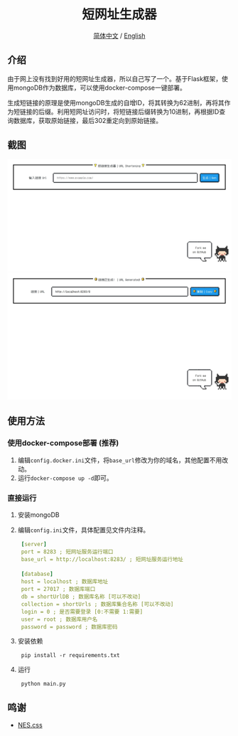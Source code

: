 <div align="center">
    <h1>短网址生成器</h1>
    <a href="README-zh-CN.md">简体中文</a> / <a href="README.md">English</a>
</div>

## 介绍

由于网上没有找到好用的短网址生成器，所以自己写了一个。基于Flask框架，使用mongoDB作为数据库，可以使用docker-compose一键部署。

生成短链接的原理是使用mongoDB生成的自增ID，将其转换为62进制，再将其作为短链接的后缀。利用短网址访问时，将短链接后缀转换为10进制，再根据ID查询数据库，获取原始链接，最后302重定向到原始链接。

## 截图

![screenshot1](./static/screenshot1.jpeg)
![screenshot2](./static/screenshot2.jpeg)

## 使用方法

### 使用docker-compose部署 (推荐)

1. 编辑`config.docker.ini`文件，将`base_url`修改为你的域名，其他配置不用改动。
2. 运行`docker-compose up -d`即可。

### 直接运行

1. 安装mongoDB
2. 编辑`config.ini`文件，具体配置见文件内注释。

   ```yml
    [server]
    port = 8283 ; 短网址服务运行端口
    base_url = http://localhost:8283/ ; 短网址服务运行地址

    [database]
    host = localhost ; 数据库地址
    port = 27017 ; 数据库端口
    db = shortUrlDB ; 数据库名称 [可以不改动]
    collection = shortUrls ; 数据库集合名称 [可以不改动]
    login = 0 ; 是否需要登录 [0:不需要 1:需要]
    user = root ; 数据库用户名
    password = password ; 数据库密码
   ```

3. 安装依赖

   ```shell
    pip install -r requirements.txt
    ```

4. 运行

   ```shell
    python main.py
    ```

## 鸣谢

- [NES.css](https://github.com/nostalgic-css/NES.css)
